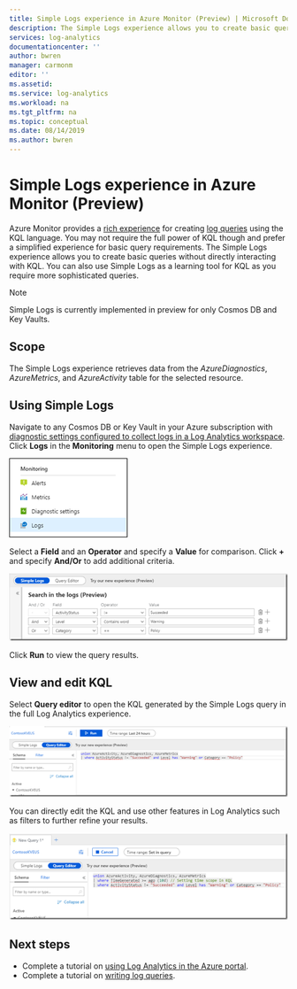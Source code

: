 ```yaml
---
title: Simple Logs experience in Azure Monitor (Preview) | Microsoft Docs
description: The Simple Logs experience allows you to create basic queries in Azure Monitor without directly interacting with KQL.
services: log-analytics
documentationcenter: ''
author: bwren
manager: carmonm
editor: ''
ms.assetid: 
ms.service: log-analytics
ms.workload: na
ms.tgt_pltfrm: na
ms.topic: conceptual
ms.date: 08/14/2019
ms.author: bwren
---
```


# Simple Logs experience in Azure Monitor (Preview)
Azure Monitor provides a [rich experience](get-started-portal.md) for creating [log queries](log-query-overview.md) using the KQL language. You may not require the full power of KQL though and prefer a simplified experience for basic query requirements. The Simple Logs experience allows you to create basic queries without directly interacting with KQL. You can also use Simple Logs as a learning tool for KQL as you require more sophisticated queries.

> [!NOTE]
> Simple Logs is currently implemented in preview for only Cosmos DB and  Key Vaults.

## Scope
The Simple Logs experience retrieves data from the *AzureDiagnostics*, *AzureMetrics*, and *AzureActivity* table for the selected resource. 

## Using Simple Logs
Navigate to any Cosmos DB or Key Vault in your Azure subscription with [diagnostic settings configured to collect logs in a Log Analytics workspace](../platform/diagnostic-logs-stream-log-store.md). Click **Logs** in the **Monitoring** menu to open the Simple Logs experience.

![Menu](media/simple-logs/menu.png)

Select a **Field** and an **Operator** and specify a **Value** for comparison. Click **+** and specify **And/Or** to add additional criteria.

![Criteria](media/simple-logs/criteria.png)

Click **Run** to view the query results.

## View and edit KQL
Select **Query editor** to open the KQL generated by the Simple Logs query in the full Log Analytics experience. 

![Query editor](media/simple-logs/query-editor.png)

You can directly edit the KQL and use other features in Log Analytics such as filters to further refine your results.

![Edit KQL](media/simple-logs/edit-kql.png)


## Next steps

- Complete a tutorial on [using Log Analytics in the Azure portal](get-started-portal.md).
- Complete a tutorial on [writing log queries](get-started-portal.md).
